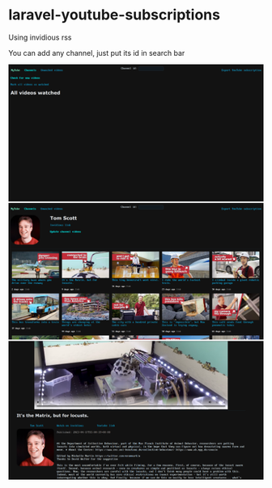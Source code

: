 # laravel-youtube-subscriptions
Using invidious rss
<p>You can add any channel, just put its id in search bar</p>

![Screenshot](docs/images/preview0.png)
![Screenshot](docs/images/preview1.png)
![Screenshot](docs/images/preview2.png)

